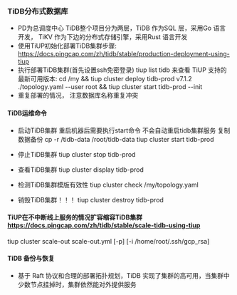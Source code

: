 ### TiDB分布式数据库

-  PD为总调度中心  TiDB整个项目分为两层，TiDB 作为SQL 层，采用Go 语言开发， TiKV 作为下边的分布式存储引擎，采用Rust 语言开发
-  使用TiUP初始化部署TiDB集群步骤: https://docs.pingcap.com/zh/tidb/stable/production-deployment-using-tiup
-  执行部署TiDB集群(首先设置ssh免密登录) tiup list tidb 来查看 TiUP 支持的最新可用版本: 
   cd /my && tiup cluster deploy tidb-prod v7.1.2 ./topology.yaml --user root && tiup cluster start tidb-prod --init
-  重复部署的情况， 注意数据库名称重复冲突

#### TiDB运维命令

- 启动TiDB集群  重启机器后需要执行start命令 不会自动重启tidb集群服务  复制数据备份  cp -r /tidb-data /root/tidb-data
tiup cluster start tidb-prod

- 停止TiDB集群
tiup cluster stop tidb-prod

- 查看TiDB集群
tiup cluster display tidb-prod

- 检测TiDB集群模版有效性
tiup cluster check /my/topology.yaml

- 销毁TiDB集群！！！
  tiup cluster destroy tidb-prod

#### TiUP在不中断线上服务的情况扩容缩容TiDB集群 https://docs.pingcap.com/zh/tidb/stable/scale-tidb-using-tiup

tiup cluster scale-out <cluster-name> scale-out.yml [-p] [-i /home/root/.ssh/gcp_rsa]

#### TiDB 备份与恢复

- 基于 Raft 协议和合理的部署拓扑规划，TiDB 实现了集群的高可用，当集群中少数节点挂掉时，集群依然能对外提供服务